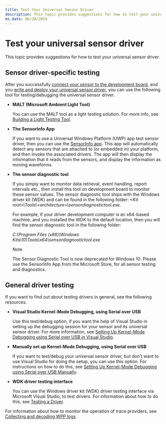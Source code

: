 ```yaml
---
title: Test Your Universal Sensor Driver
description: This topic provides suggestions for how to test your universal sensor driver.
ms.date: 06/28/2024
---
```


# Test your universal sensor driver

This topic provides suggestions for how to test your universal sensor driver.

## Sensor driver-specific testing

After you successfully [connect your sensor to the development board](connect-your-sensor-to-the-sharks-cove-board.md), and you [write and deploy your universal sensor driver](write-and-deploy-your-universal-sensor-driver.md), you can use the following tool for testing/debugging the universal sensor driver.

- **MALT (Microsoft Ambient Light Tool)**

    You can use the MALT tool as a light testing solution. For more info, see [Building a Light Testing Tool](testing-MALT-building-a-light-testing-tool.md).

- **The SensorInfo App**

    If you want to use a Universal Windows Platform (UWP) app test sensor driver, then you can use the [SensorInfo app](https://aka.ms/sensorinfoapp). This app will automatically detect any sensors that are attached to (or embedded in) your platform, and then invoke the associated drivers. The app will then display the information that it reads from the sensors, and display the information as moving waveforms.

- **The sensor diagnostic tool**

    If you simply want to monitor data retrieval, event handling, report intervals etc., then install this tool on development board to monitor these sensor values. The sensor diagnostic tool ships with the Windows driver kit (WDK) and can be found in the following folder: *&lt;Kit root&gt;\\Tools\\&lt;architecture&gt;\\sensordiagnostictool.exe*.

    For example, if your driver development computer is an x64-based machine, and you installed the WDK to the default location, then you will find the sensor diagnostic tool in the following folder:

    *C:\\Program Files (x86)\\Windows Kits\\10\\Tools\\x64\\sensordiagnostictool.exe*

    > [!NOTE]
    > The Sensor Diagnostic Tool is now deprecated for Windows 10. Please use the SensorInfo App from the Microsoft Store, for all sensor testing and diagnostics.

## General driver testing

If you want to find out about testing drivers in general, see the following resources.

- **Visual Studio Kernel-Mode Debugging, using Serial over USB**

    Use this test/debug option, if you want the help of Visual Studio in setting up the debugging session for your sensor and its universal sensor driver. For more information, see [Setting Up Kernel-Mode Debugging using Serial over USB in Visual Studio](../debugger/setting-up-kernel-mode-debugging-using-serial-over-usb-in-visual-studio.md).

- **Manually set up Kernel-Mode Debugging, using Serial over USB**

    If you want to test/debug your universal sensor driver, but don't want to use Visual Studio for doing the setup, you can use this option. For instructions on how to do this, see [Setting Up Kernel-Mode Debugging using Serial over USB Manually](../debugger/setting-up-a-usb-3-0-debug-cable-connection.md).

- **WDK driver testing interface**

    You can use the Windows driver kit (WDK) driver testing interface via Microsoft Visual Studio, to test drivers. For information about how to do this, see [Testing a Driver](../develop/testing-a-driver.md).

For information about how to monitor the operation of trace providers, see [Collecting and decoding WPP logs](collecting-and-decoding-wpp-logs.md).
